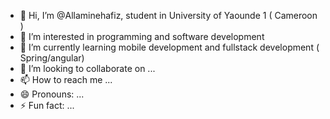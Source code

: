 - 👋 Hi, I’m @Allaminehafiz, student in University of Yaounde 1 ( Cameroon )
- 👀 I’m interested in programming and software development
- 🌱 I’m currently learning mobile development and fullstack development ( Spring/angular)
- 💞️ I’m looking to collaborate on ...
- 📫 How to reach me ...
- 😄 Pronouns: ...
- ⚡ Fun fact: ...

<!---
Allaminehafiz/Allaminehafiz is a ✨ special ✨ repository because its `README.md` (this file) appears on your GitHub profile.
You can click the Preview link to take a look at your changes.
--->
